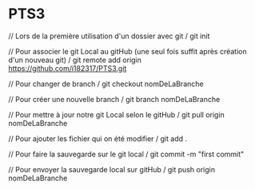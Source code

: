 # PTS3

// Lors de la première utilisation d'un dossier avec git
/ git init

// Pour associer le git Local au gitHub (une seul fois suffit après création d'un nouveau git)
/ git remote add origin https://github.com/i182317/PTS3.git

// Pour changer de branch
/ git checkout nomDeLaBranche

// Pour créer une nouvelle branch
/ git branch nomDeLaBranche

// Pour mettre à jour notre git Local selon le gitHub
/ git pull origin nomDeLaBranche

// Pour ajouter les fichier qui on été modifier
/ git add .

// Pour faire la sauvegarde sur le git local
/ git commit -m "first commit"

// Pour envoyer la sauvegarde local sur gitHub
/ git push origin nomDeLaBranche

